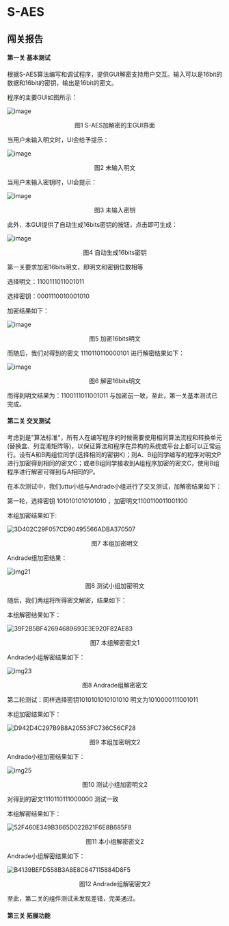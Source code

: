 # S-AES
## 闯关报告
#### 第一关 基本测试

根据S-AES算法编写和调试程序，提供GUI解密支持用户交互。输入可以是16bit的数据和16bit的密钥，输出是16bit的密文。

程序的主要GUI如图所示：

![image](https://github.com/revovle2/S-AES/assets/93172576/ab6ccf48-14e8-4198-9710-320874d44cfd)

<p align="center">图1 S-AES加解密的主GUI界面</p>

当用户未输入明文时，UI会给予提示：

![image](https://github.com/revovle2/S-AES/assets/93172576/de93f543-af7e-4c46-8709-f070672cc5ae)

<p align="center">图2 未输入明文</p>

当用户未输入密钥时，UI会提示：

![image](https://github.com/revovle2/S-AES/assets/93172576/fcc51706-4118-48b0-9fe5-9005807a9500)

<p align="center">图3 未输入密钥</p>


此外，本GUI提供了自动生成16bits密钥的按钮，点击即可生成：

![image](https://github.com/revovle2/S-AES/assets/93172576/203ee7be-780a-4d0c-b2c4-fca463dddfe4)

<p align="center">图4 自动生成16bits密钥</p>

第一关要求加密16bits明文，即明文和密钥位数相等

选择明文：1100111011001011

选择密钥：0001110010001010

加密结果如下：

![image](https://github.com/revovle2/S-AES/assets/93172576/414ff813-f378-4f6f-9d63-aa0ec990514d)

<p align="center">图5 加密16bits明文</p>

而随后，我们对得到的密文 1110110110000101 进行解密结果如下：

![image](https://github.com/revovle2/S-AES/assets/93172576/292e8e6d-9d12-405d-8a39-3fbca33092d9)

<p align="center">图6 解密16bits明文</p>

而得到明文结果为：1100111011001011 与加密前一致，至此，第一关基本测试已完成。

#### 第二关 交叉测试

考虑到是"算法标准"，所有人在编写程序的时候需要使用相同算法流程和转换单元(替换盒、列混淆矩阵等)，以保证算法和程序在异构的系统或平台上都可以正常运行。设有A和B两组位同学(选择相同的密钥K)；则A、B组同学编写的程序对明文P进行加密得到相同的密文C；或者B组同学接收到A组程序加密的密文C，使用B组程序进行解密可得到与A相同的P。

在本次测试中，我们uttu小组与Andrade小组进行了交叉测试，加解密结果如下：

第一轮，选择密钥 1010101010101010 ，加密明文1100110011001100 

本组加密结果如下:

![3D402C29F057CD90495566ADBA370507](https://github.com/revovle2/S-AES/assets/93172576/aaf479d0-769a-460f-8dbb-f70d9813c9db)

<p align="center">图7 本组加密明文</p>

Andrade组加密结果：

![img21](https://github.com/revovle2/S-AES/assets/93172576/b1e63863-0741-47f0-863c-7f82efa48789)

<p align="center">图8 测试小组加密明文</p>

随后，我们两组将所得密文解密，结果如下：

本组解密结果如下：

![39F2B5BF42694689693E3E920F82AE83](https://github.com/revovle2/S-AES/assets/93172576/e88a0915-598f-4b46-b36b-21ec563ed8f6)

<p align="center">图7 本组解密密文1</p>

Andrade小组解密结果如下：

![img23](https://github.com/revovle2/S-AES/assets/93172576/1f83d31c-f1e7-4b51-8242-e239554e5203)


<p align="center">图8 Andrade组解密密文</p>

第二轮测试：同样选择密钥1010101010101010 明文为1010000111001011

本组加密结果如下：

![D942D4C297B9B8A20553FC736C56CF28](https://github.com/revovle2/S-AES/assets/93172576/1ccd4169-2f29-4a8b-b865-277af7a1c00a)

<p align="center">图9 本组加密明文2</p>

Andrade小组加密结果如下：

![img25](https://github.com/revovle2/S-AES/assets/93172576/64a535c6-afb4-4472-92c1-0ec3e3d05ead)

<p align="center">图10 测试小组加密明文2</p>

对得到的密文1110110111000000 测试一致

本组解密结果如下：

![52F460E349B3665D022B21F6E8B685F8](https://github.com/revovle2/S-AES/assets/93172576/d73206c8-ebb0-4d7e-8a2b-8636c4f4c3d3)

<p align="center">图11 本小组解密密文2</p>

Andrade小组解密结果如下：

![B4139BEFD558B3A8E8C647115884D8F5](https://github.com/revovle2/S-AES/assets/93172576/abbd457b-7bf4-4d12-84e6-4351463293d0)

<p align="center">图12 Andrade组解密密文2</p>

至此，第二关的组件测试未发现差错，完美通过。

#### 第三关  拓展功能






















